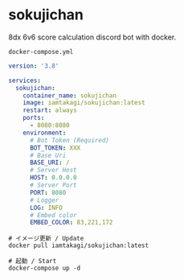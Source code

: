 # sokujichan
8dx 6v6 score calculation discord bot with docker.

`docker-compose.yml`
```yml
version: '3.8'

services:
  sokujichan:
    container_name: sokujichan
    image: iamtakagi/sokujichan:latest
    restart: always
    ports:
      - 8080:8080
    environment:
      # Bot Token (Required)
      BOT_TOKEN: XXX
      # Base Uri
      BASE_URI: /
      # Server Host
      HOST: 0.0.0.0
      # Server Port
      PORT: 8080
      # Logger
      LOG: INFO
      # Embed color
      EMBED_COLOR: 83,221,172
```

```
# イメージ更新 / Update
docker pull iamtakagi/sokujichan:latest

# 起動 / Start
docker-compose up -d
```

